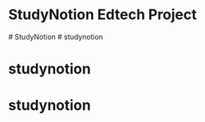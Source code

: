 # StudyNotion Edtech Project
#   S t u d y N o t i o n  
 # studynotion
# studynotion
# studynotion
